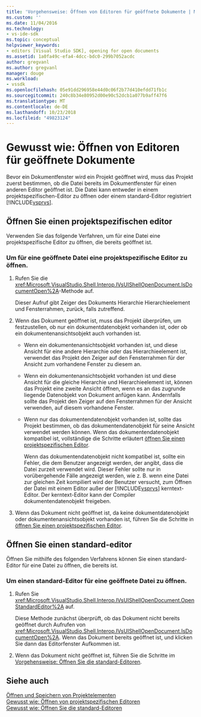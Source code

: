 ```yaml
---
title: 'Vorgehensweise: Öffnen von Editoren für geöffnete Dokumente | Microsoft-Dokumentation'
ms.custom: ''
ms.date: 11/04/2016
ms.technology:
- vs-ide-sdk
ms.topic: conceptual
helpviewer_keywords:
- editors [Visual Studio SDK], opening for open documents
ms.assetid: 1a0fa49c-efa4-4dcc-bdc0-299b7052acdc
author: gregvanl
ms.author: gregvanl
manager: douge
ms.workload:
- vssdk
ms.openlocfilehash: 05e91dd296958e44d0c06f2b77d410efdd71fb1c
ms.sourcegitcommit: 240c8b34e80952d00e90c52dcb1a077b9aff47f6
ms.translationtype: MT
ms.contentlocale: de-DE
ms.lasthandoff: 10/23/2018
ms.locfileid: "49823124"
---
```

# <a name="how-to-open-editors-for-open-documents"></a>Gewusst wie: Öffnen von Editoren für geöffnete Dokumente
Bevor ein Dokumentfenster wird ein Projekt geöffnet wird, muss das Projekt zuerst bestimmen, ob die Datei bereits im Dokumentfenster für einen anderen Editor geöffnet ist. Die Datei kann entweder in einem projektspezifischen-Editor zu öffnen oder einem standard-Editor registriert [!INCLUDE[vsprvs](../code-quality/includes/vsprvs_md.md)].  
  
## <a name="open-a-project-specific-editor"></a>Öffnen Sie einen projektspezifischen editor  
 Verwenden Sie das folgende Verfahren, um für eine Datei eine projektspezifische Editor zu öffnen, die bereits geöffnet ist.  
  
### <a name="to-open-a-project-specific-editor-for-an-open-file"></a>Um für eine geöffnete Datei eine projektspezifische Editor zu öffnen.  
  
1. Rufen Sie die <xref:Microsoft.VisualStudio.Shell.Interop.IVsUIShellOpenDocument.IsDocumentOpen%2A>-Methode auf.  
  
    Dieser Aufruf gibt Zeiger des Dokuments Hierarchie Hierarchieelement und Fensterrahmen, zurück, falls zutreffend.  
  
2. Wenn das Dokument geöffnet ist, muss das Projekt überprüfen, um festzustellen, ob nur ein dokumentdatenobjekt vorhanden ist, oder ob ein dokumentenansichtsobjekt auch vorhanden ist.  
  
   - Wenn ein dokumentenansichtsobjekt vorhanden ist, und diese Ansicht für eine andere Hierarchie oder das Hierarchieelement ist, verwendet das Projekt den Zeiger auf den Fensterrahmen für der Ansicht zum vorhandene Fenster zu diesem an.  
  
   - Wenn ein dokumentenansichtsobjekt vorhanden ist und diese Ansicht für die gleiche Hierarchie und Hierarchieelement ist, können das Projekt eine zweite Ansicht öffnen, wenn es an das zugrunde liegende Datenobjekt von Dokument anfügen kann. Andernfalls sollte das Projekt den Zeiger auf den Fensterrahmen für der Ansicht verwenden, auf diesem vorhandene Fenster.  
  
   - Wenn nur das dokumentendatenobjekt vorhanden ist, sollte das Projekt bestimmen, ob das dokumentendatenobjekt für seine Ansicht verwendet werden können. Wenn das dokumentendatenobjekt kompatibel ist, vollständige die Schritte erläutert [öffnen Sie einen projektspezifischen Editor](../extensibility/how-to-open-project-specific-editors.md).  
  
     Wenn das dokumentendatenobjekt nicht kompatibel ist, sollte ein Fehler, die dem Benutzer angezeigt werden, der angibt, dass die Datei zurzeit verwendet wird. Dieser Fehler sollte nur in vorübergehende Fälle angezeigt werden, wie z. B. wenn eine Datei zur gleichen Zeit kompiliert wird der Benutzer versucht, zum Öffnen der Datei mit einem Editor außer der [!INCLUDE[vsprvs](../code-quality/includes/vsprvs_md.md)] kerntext-Editor. Der kerntext-Editor kann der Compiler dokumentendatenobjekt freigeben.  
  
3. Wenn das Dokument nicht geöffnet ist, da keine dokumentdatenobjekt oder dokumentenansichtsobjekt vorhanden ist, führen Sie die Schritte in [öffnen Sie einen projektspezifischen Editor](../extensibility/how-to-open-project-specific-editors.md).  
  
## <a name="open-a-standard-editor"></a>Öffnen Sie einen standard-editor  
 Öffnen Sie mithilfe des folgenden Verfahrens können Sie einen standard-Editor für eine Datei zu öffnen, die bereits ist.  
  
### <a name="to-open-a-standard-editor-for-an-open-file"></a>Um einen standard-Editor für eine geöffnete Datei zu öffnen.  
  
1.  Rufen Sie <xref:Microsoft.VisualStudio.Shell.Interop.IVsUIShellOpenDocument.OpenStandardEditor%2A> auf.  
  
     Diese Methode zunächst überprüft, ob das Dokument nicht bereits geöffnet durch Aufrufen von <xref:Microsoft.VisualStudio.Shell.Interop.IVsUIShellOpenDocument.IsDocumentOpen%2A>. Wenn das Dokument bereits geöffnet ist, und klicken Sie dann das Editorfenster Aufkommen ist.  
  
2.  Wenn das Dokument nicht geöffnet ist, führen Sie die Schritte im [Vorgehensweise: Öffnen Sie die standard-Editoren](../extensibility/how-to-open-standard-editors.md).  
  
## <a name="see-also"></a>Siehe auch  
 [Öffnen und Speichern von Projektelementen](../extensibility/internals/opening-and-saving-project-items.md)   
 [Gewusst wie: Öffnen von projektspezifischen Editoren](../extensibility/how-to-open-project-specific-editors.md)   
 [Gewusst wie: Öffnen Sie die standard-Editoren](../extensibility/how-to-open-standard-editors.md)

